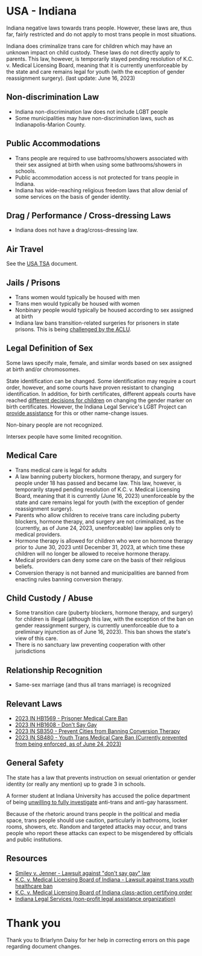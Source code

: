 # USA - Indiana

Indiana negative laws towards trans people. However, these laws
are, thus far, fairly restricted and do not apply to most
trans people in most situations.

Indiana does criminalize trans care for children which may have an
unknown impact on child custody. These laws do not directly apply to parents.
This law, however, is temporarily stayed pending resolution of K.C. v.
Medical Licensing Board, meaning that it is currently unenforceable by
the state and care remains legal for youth (with the exception of gender
reassignment surgery). (last update: June 16, 2023)

## Non-discrimination Law

 * Indiana non-discrimination law does not include LGBT people
 * Some municipalities may have non-discrimination laws, such as
   Indianapolis-Marion County.

## Public Accommodations

 * Trans people are required to use bathrooms/showers associated with their
   sex assigned at birth when using some bathrooms/showers in schools.
 * Public accommodation access is not protected for trans people in Indiana.
 * Indiana has wide-reaching religious freedom laws that allow denial of
   some services on the basis of gender identity.

## Drag / Performance / Cross-dressing Laws

 * Indiana does not have a drag/cross-dressing law.

## Air Travel

See the [USA TSA](notes/tsa.md) document.

## Jails / Prisons

 * Trans women would typically be housed with men
 * Trans men would typically be housed with women
 * Nonbinary people would typically be housed according to sex
   assigned at birth
 * Indiana law bans transition-related surgeries for prisoners in state
   prisons.  This is being [challenged by the
   ACLU](https://www.aclu-in.org/en/press-releases/aclu-indiana-sues-idoc-over-new-law-bans-trans-medical-care-correctional-facilities).

## Legal Definition of Sex

Some laws specify male, female, and similar words based on sex assigned
at birth and/or chromosomes.

State identification can be changed. Some identification may require a
court order, however, and some courts have proven resistant to changing
identification. In addition, for birth certificates, different appeals
courts have reached [different
decisions for children](https://www.nwitimes.com/news/local/crime-and-courts/judicial-uncertainty-continues-over-birth-certificate-changes-for-transgender-hoosiers/article_e2032d1e-ef6d-11ed-8865-7bb25f459685.html)
on changing the gender marker on birth certificates. However, the
Indiana Legal Service's LGBT Project can [provide
assistance](https://www.indianalegalservices.org/namegendermarkerfaq)
for this or other name-change issues.

Non-binary people are not recognized.

Intersex people have some limited recognition.

## Medical Care

 * Trans medical care is legal for adults
 * A law banning puberty blockers, hormone therapy, and surgery for
   people under 18 has passed and became law.  This law, however, is
   temporarily stayed pending resolution of K.C. v.  Medical Licensing
   Board, meaning that it is currently (June 16, 2023) unenforceable by
   the state and care remains legal for youth (with the exception of
   gender reassignment surgery).
 * Parents who allow children to receive trans care including puberty
   blockers, hormone therapy, and surgery are not criminalized, as the
   (currently, as of June 24, 2023, unenforceable) law applies only to
   medical providers.
 * Hormone therapy is allowed for children who were on hormone therapy
   prior to June 30, 2023 until December 31, 2023, at which time these
   children will no longer be allowed to receive hormone therapy.
 * Medical providers can deny some care on the basis of their religious
   beliefs.
 * Conversion therapy is not banned and municipalities are banned from
   enacting rules banning conversion therapy.

## Child Custody / Abuse

 * Some transition care (puberty blockers, hormone therapy, and surgery)
   for children is illegal (although this law, with the exception of the
   ban on gender reassignment surgery, is currently unenforceable due to
   a preliminary injunction as of June 16, 2023). This ban shows the
   state's view of this care.
 * There is no sanctuary law preventing cooperation with other
   jurisdictions
 
## Relationship Recognition

 * Same-sex marriage (and thus all trans marriage) is recognized

## Relevant Laws

 * [2023 IN HB1569 - Prisoner Medical Care Ban](https://legiscan.com/IN/text/HB1569/id/2766909)
 * [2023 IN HB1608 - Don't Say Gay](https://legiscan.com/IN/text/HB1608/id/2790220)
 * [2023 IN SB350 - Prevent Cities from Banning Conversion Therapy](https://iga.in.gov/legislative/2023/bills/senate/350#document-d6ae1d25)
 * [2023 IN SB480 - Youth Trans Medical Care Ban (Currently prevented from being enforced, as of June 24, 2023)](https://legiscan.com/IN/text/SB0480/id/2763114)

## General Safety

The state has a law that prevents instruction on sexual orientation or
gender identity (or really any mention) up to grade 3 in schools.

A former student at Indiana University has accused the police department
of being [unwilling to fully
investigate](https://www.idsnews.com/article/2023/09/former-iu-student-declan-farley-posts-update-harassment-last-year)
anti-trans and anti-gay harassment.

Because of the rhetoric around trans people in the political and media
space, trans people should use caution, particularly in bathrooms,
locker rooms, showers, etc.  Random and targeted attacks may occur, and
trans people who report these attacks can expect to be misgendered by
officials and public institutions.

## Resources

 * [Smiley v. Jenner - Lawsuit against "don't say gay" law](https://www.aclu-in.org/en/press-releases/aclu-indiana-challenges-law-censoring-classroom-discussions)
 * [K.C. v. Medical Licensing Board of Indiana - Lawsuit against trans
   youth healthcare ban](https://www.aclu.org/cases/k-c-v-medical-licensing-board-of-indiana)
 * [K.C. v. Medical Licensing Board of Indiana class-action certifying
   order](https://aboutblaw.com/bcrL)
 * [Indiana Legal Services (non-profit legal assistance organization)](https://www.indianalegalservices.org/)

# Thank you

Thank you to Briarlynn Daisy for her help in correcting errors on this
page regarding document changes.
